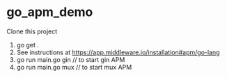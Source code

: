 # go_apm_demo

Clone this project
1. go get .
2. See instructions at https://app.middleware.io/installation#apm/go-lang
3. go run main.go gin // to start gin APM
4. go run main.go mux // to start mux APM
